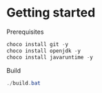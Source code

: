# Getting started 

Prerequisites
```Powershell 
choco install git -y
choco install openjdk -y
choco install javaruntime -y
```

Build
```Powershell 
./build.bat
```